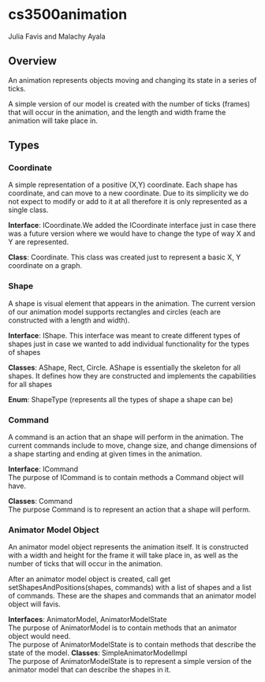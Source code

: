 # cs3500animation
Julia Favis and Malachy Ayala

<h2> Overview </h2>
An animation represents objects moving and changing its state in a series of ticks.

A simple version of our model is created with the number of ticks (frames) that will occur in the
animation, and the length and width frame the animation will take place in.

<h2> Types </h2>
<h3>Coordinate</h3> 
A simple representation of a positive (X,Y) coordinate. Each shape has coordinate, and can move to 
a new coordinate.
Due to its simplicity we do not expect to modify or add to it at all 
therefore it is only represented as a single class. 

<b>Interface</b>: ICoordinate.We added the ICoordinate interface just in case there was a future version where we would have to change the type of way X and Y are represented.

<b>Class</b>: Coordinate. This class was created just to represent a basic X, Y coordinate on a graph.

<h3>Shape</h3>
A shape is visual element that appears in the animation. The current version of our animation model
supports rectangles and circles (each are constructed with a length and width).

<b>Interface</b>: IShape. This interface was meant to create different types of shapes just in case we wanted to add individual functionality for the types of shapes

<b>Classes</b>: AShape, Rect, Circle. AShape is essentially the skeleton for all shapes. It defines how they are constructed and implements the capabilities for all shapes

<b>Enum</b>: ShapeType (represents all the types of shape a shape can be)

<h3>Command</h3>
A command is an action that an shape will perform in the animation.
The current commands include to move, change size, and change dimensions of a shape
starting and ending at given times in the animation.

<b>Interface</b>: ICommand<br>
The purpose of ICommand is to contain methods a Command object will have.

<b>Classes</b>: Command<br>
The purpose Command is to represent an action that a shape will perform.

<h3>Animator Model Object</h3>

An animator model object represents the animation itself. It is constructed with
a width and height for the frame it will take place in, as well as the number of
ticks that will occur in the animation.

After an animator model object is created, call get setShapesAndPositions(shapes, commands)
with a list of shapes and a list of commands. These are the shapes and commands that an 
animator model object will favis.

<b>Interfaces</b>: AnimatorModel, AnimatorModelState<br>
The purpose of AnimatorModel is to contain methods that an animator object would need.<br>
The purpose of AnimatorModelState is to contain methods that describe the state of the model.
<b>Classes</b>: SimpleAnimatorModelImpl<br>
The purpose of AnimatorModelState is to represent a simple version of the animator model that
can describe the shapes in it.

